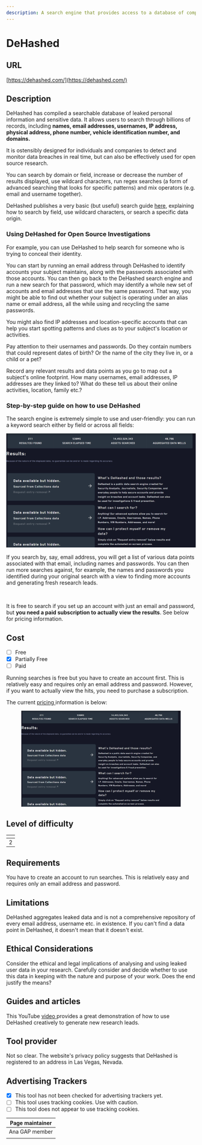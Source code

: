 ```yaml
---
description: A search engine that provides access to a database of compromised credentials.
---
```


# DeHashed

## URL

[https://dehashed.com/](https://dehashed.com/)

## Description

DeHashed has compiled a searchable database of leaked personal information and  sensitive data. It allows users to search through billions of records, including **names, email addresses, usernames, IP address, physical address, phone number, vehicle identification number, and domains.**&#x20;

It is ostensibly designed for individuals and companies to detect and monitor data breaches in real time, but can also be effectively used for open source research.&#x20;

You can search by domain or field, increase or decrease the number of results displayed, use wildcard characters, run regex searches (a form of advanced searching that looks for specific patterns) and mix operators (e.g. email and username together).

DeHashed publishes a very basic (but useful) search guide [here](https://dehashed.com/search-guide), explaining how to search by field, use wildcard characters, or search a specific data origin.&#x20;

### Using DeHashed for Open Source Investigations

For example, you can use DeHashed to help search for someone who is trying to conceal their identity.&#x20;

You can start by running an email address through DeHashed to identify accounts your subject maintains, along with the passwords associated with those accounts. You can then go back to the DeHashed search engine and run a new search for that password, which may identify a whole new set of accounts and email addresses that use the same password. That way, you might be able to find out whether your subject is operating under an alias name or email address, all the while using and recycling the same passwords.&#x20;

You might also find IP addresses and location-specific accounts that can help you start spotting patterns and clues as to your subject's location or activities. &#x20;

Pay attention to their usernames and passwords. Do they contain numbers that could represent dates of birth? Or the name of the city they live in, or a child or a pet?&#x20;

Record any relevant results and data points as you go to map out a subject's online footprint. How many usernames, email addresses, IP addresses are they linked to?  What do these tell us about their online activities, location, family etc.?

### Step-by-step guide on how to use DeHashed

The search engine is extremely simple to use and user-friendly: you can run a keyword search either by field or across all fields:

![](.gitbook/assets/image.png)        &#x20;

If you search by, say, email address, you will get a list of various data points associated with that email, including names and passwords. You can then run more searches against, for example, the names and passwords you identified during your original search with a view to finding more accounts and generating fresh research leads.&#x20;

<figure><img src="broken-reference" alt=""><figcaption></figcaption></figure>

It is free to search if you set up an account with just an email and password, but **you need a paid subscription to actually view the results**. See below for pricing information. &#x20;

## Cost

* [ ] Free
* [x] Partially Free
* [ ] Paid

Running searches is free but you have to create an account first. This is relatively easy and requires only an email address and password. However, if you want to actually view the hits, you need to purchase a subscription.&#x20;

The current [pricing ](https://dehashed.com/pricing)information is below:&#x20;

<figure><img src=".gitbook/assets/image (1).png" alt=""><figcaption></figcaption></figure>



## Level of difficulty

<table><thead><tr><th data-type="rating" data-max="5"></th></tr></thead><tbody><tr><td>2</td></tr></tbody></table>

## Requirements

You have to create an account to run searches. This is relatively easy and requires only an email address and password.&#x20;

## Limitations

DeHashed aggregates leaked data and is not a comprehensive repository of every email address, username etc. in existence. If you can't find a data point in DeHashed, it doesn't mean that it doesn't exist.&#x20;

## Ethical Considerations

Consider the ethical and legal implications of analysing and using leaked user data in your research. Carefully consider and decide whether to use this data in keeping with the nature and purpose of your work. Does the end justify the means?

## Guides and articles

This YouTube [video ](https://www.youtube.com/watch?v=3JztCgR85ls)provides a great demonstration of how to use DeHashed creatively to generate new research leads.

## Tool provider

Not so clear. The website's privacy policy suggests that DeHashed is registered to an address in Las Vegas, Nevada.

## Advertising Trackers

* [x] This tool has not been checked for advertising trackers yet.
* [ ] This tool uses tracking cookies. Use with caution.
* [ ] This tool does not appear to use tracking cookies.

| Page maintainer |
| --------------- |
| Ana GAP member  |
|                 |
